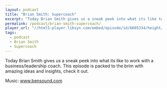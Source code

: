 ```yaml
---
layout: podcast
title: "Brian Smith: Supercoach"
excerpt: "Today Brian Smith gives us a sneak peek into what its like to work with a business/leadership coach."
permalink: /podcast/brian-smith-supercoach/
player_url: "//html5-player.libsyn.com/embed/episode/id/6605334/height/90/theme/custom/autoplay/no/autonext/no/thumbnail/yes/preload/no/no_addthis/no/direction/backward/render-playlist/no/custom-color/87A93A/"
tags:
  - podcast
  - Brian Smith
  - Supercoach
---
```


Today Brian Smith gives us a sneak peek into what its like to work with a business/leadership coach. This episode is packed to the brim with amazing ideas and insights, check it out. 

Music: www.bensound.com